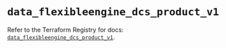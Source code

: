 # `data_flexibleengine_dcs_product_v1`

Refer to the Terraform Registry for docs: [`data_flexibleengine_dcs_product_v1`](https://registry.terraform.io/providers/flexibleenginecloud/flexibleengine/1.46.0/docs/data-sources/dcs_product_v1).
